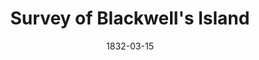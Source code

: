 --- 
title: Survey of Blackwell's Island
layout: "tc-single"
hasContentInGallery: true
date: 1832-03-15
--- 